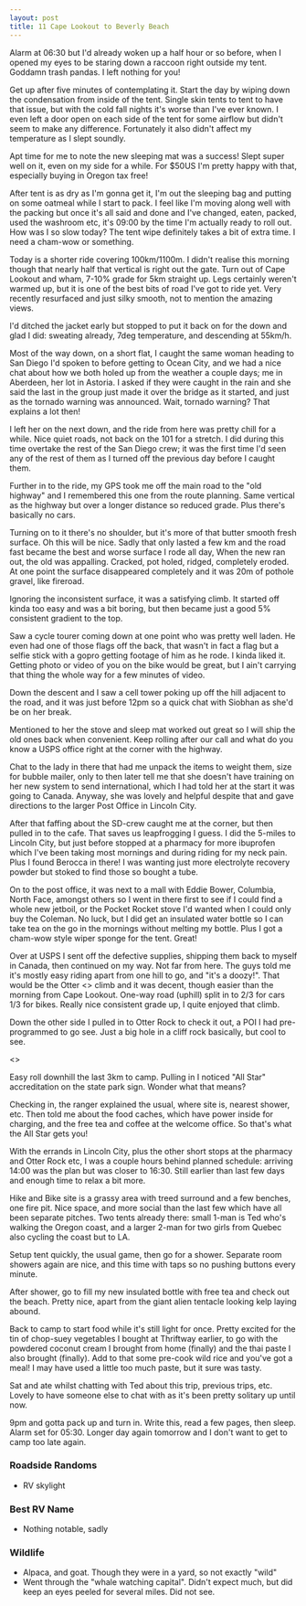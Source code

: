 ```yaml
---
layout: post
title: 11 Cape Lookout to Beverly Beach
---
```


Alarm at 06:30 but I'd already woken up a half hour or so before, when I opened my eyes to be staring down a raccoon right outside my tent. Goddamn trash pandas. I left nothing for you!

Get up after five minutes of contemplating it. Start the day by wiping down the condensation from inside of the tent. Single skin tents to tent to have that issue, but with the cold fall nights it's worse than I've ever known. I even left a door open on each side of the tent for some airflow but didn't seem to make any difference. Fortunately it also didn't affect my temperature as I slept soundly.

Apt time for me to note the new sleeping mat was a success! Slept super well on it, even on my side for a while. For $50US I'm pretty happy with that, especially buying in Oregon tax free!

After tent is as dry as I'm gonna get it, I'm out the sleeping bag and putting on some oatmeal while I start to pack. I feel like I'm moving along well with the packing but once it's all said and done and I've changed, eaten, packed, used the washroom etc, it's 09:00 by the time I'm actually ready to roll out. How was I so slow today? The tent wipe definitely takes a bit of extra time. I need a cham-wow or something.

Today is a shorter ride covering 100km/1100m. I didn't realise this morning though that nearly half that vertical is right out the gate. Turn out of Cape Lookout and wham, 7-10% grade for 5km straight up. Legs certainly weren't warmed up, but it is one of the best bits of road I've got to ride yet. Very recently resurfaced and just silky smooth, not to mention the amazing views.

I'd ditched the jacket early but stopped to put it back on for the down and glad I did: sweating already, 7deg temperature, and descending at 55km/h.

Most of the way down, on a short flat, I caught the same woman heading to San Diego I'd spoken to before getting to Ocean City, and we had a nice chat about how we both holed up from the weather a couple days; me in Aberdeen, her lot in Astoria. I asked if they were caught in the rain and she said the last in the group just made it over the bridge as it started, and just as the tornado warning was announced. Wait, tornado warning? That explains a lot then!

I left her on the next down, and the ride from here was pretty chill for a while. Nice quiet roads, not back on the 101 for a stretch. I did during this time overtake the rest of the San Diego crew; it was the first time I'd seen any of the rest of them as I turned off the previous day before I caught them.

Further in to the ride, my GPS took me off the main road to the "old highway" and I remembered this one from the route planning. Same vertical as the highway but over a longer distance so reduced grade. Plus there's basically no cars.

Turning on to it there's no shoulder, but it's more of that butter smooth fresh surface. Oh this will be nice. Sadly that only lasted a few km and the road fast became the best and worse surface I rode all day, When the new ran out, the old was appalling. Cracked, pot holed, ridged, completely eroded. At one point the surface disappeared completely and it was 20m of pothole gravel, like fireroad.

Ignoring the inconsistent surface, it was a satisfying climb. It started off kinda too easy and was a bit boring, but then became just a good 5% consistent gradient to the top.

Saw a cycle tourer coming down at one point who was pretty well laden. He even had one of those flags off the back, that wasn't in fact a flag but a selfie stick with a gopro getting footage of him as he rode. I kinda liked it. Getting photo or video of you on the bike would be great, but I ain't carrying that thing the whole way for a few minutes of video.

Down the descent and I saw a cell tower poking up off the hill adjacent to the road, and it was just before 12pm so a quick chat with Siobhan as she'd be on her break.

Mentioned to her the stove and sleep mat worked out great so I will ship the old ones back when convenient. Keep rolling after our call and what do you know a USPS office right at the corner with the highway.

Chat to the lady in there that had me unpack the items to weight them, size for bubble mailer, only to then later tell me that she doesn't have training on her new system to send international, which I had told her at the start it was going to Canada. Anyway, she was lovely and helpful despite that and gave directions to the larger Post Office in Lincoln City.

After that faffing about the SD-crew caught me at the corner, but then pulled in to the cafe. That saves us leapfrogging I guess. I did the 5-miles to Lincoln City, but just before stopped at a pharmacy for more ibuprofen which I've been taking most mornings and during riding for my neck pain. Plus I found Berocca in there! I was wanting just more electrolyte recovery powder but stoked to find those so bought a tube.

On to the post office, it was next to a mall with Eddie Bower, Columbia, North Face, amongst others so I went in there first to see if I could find a whole new jetboil, or the Pocket Rocket stove I'd wanted when I could only buy the Coleman. No luck, but I did get an insulated water bottle so I can take tea on the go in the mornings without melting my bottle. Plus I got a cham-wow style wiper sponge for the tent. Great!

Over at USPS I sent off the defective supplies, shipping them back to myself in Canada, then continued on my way. Not far from here. The guys told me it's mostly easy riding apart from one hill to go, and "it's a doozy!". That would be the Otter <<name>> climb and it was decent, though easier than the morning from Cape Lookout. One-way road (uphill) split in to 2/3 for cars 1/3 for bikes. Really nice consistent grade up, I quite enjoyed that climb.

Down the other side I pulled in to Otter Rock to check it out, a POI I had pre-programmed to go see. Just a big hole in a cliff rock basically, but cool to see.

<<photo otter rock>>

Easy roll downhill the last 3km to camp. Pulling in I noticed "All Star" accreditation on the state park sign. Wonder what that means?

Checking in, the ranger explained the usual, where site is, nearest shower, etc. Then told me about the food caches, which have power inside for charging, and the free tea and coffee at the welcome office. So that's what the All Star gets you!

With the errands in Lincoln City, plus the other short stops at the pharmacy and Otter Rock etc, I was a couple hours behind planned schedule: arriving 14:00 was the plan but was closer to 16:30. Still earlier than last few days and enough time to relax a bit more.

Hike and Bike site is a grassy area with treed surround and a few benches, one fire pit. Nice space, and more social than the last few which have all been separate pitches. Two tents already there: small 1-man is Ted who's walking the Oregon coast, and a larger 2-man for two girls from Quebec also cycling the coast but to LA.

Setup tent quickly, the usual game, then go for a shower. Separate room showers again are nice, and this time with taps so no pushing buttons every minute.

After shower, go to fill my new insulated bottle with free tea and check out the beach. Pretty nice, apart from the giant alien tentacle looking kelp laying abound.

Back to camp to start food while it's still light for once. Pretty excited for the tin of chop-suey vegetables I bought at Thriftway earlier, to go with the powdered coconut cream I brought from home (finally) and the thai paste I also brought (finally). Add to that some pre-cook wild rice and you've got a meal! I may have used a little too much paste, but it sure was tasty.

Sat and ate whilst chatting with Ted about this trip, previous trips, etc. Lovely to have someone else to chat with as it's been pretty solitary up until now.

9pm and gotta pack up and turn in. Write this, read a few pages, then sleep. Alarm set for 05:30. Longer day again tomorrow and I don't want to get to camp too late again.

### Roadside Randoms

- RV skylight

### Best RV Name

- Nothing notable, sadly

### Wildlife

- Alpaca, and goat. Though they were in a yard, so not exactly "wild"
- Went through the "whale watching capital". Didn't expect much, but did keep an eyes peeled for several miles. Did not see.


